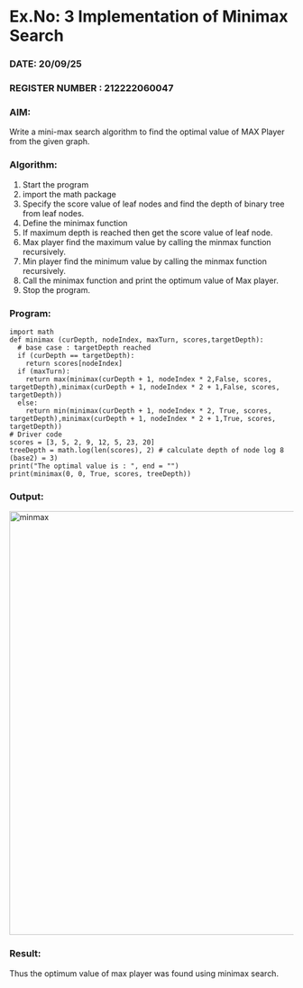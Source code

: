 # Ex.No: 3  Implementation of Minimax Search
### DATE: 20/09/25                                                                           
### REGISTER NUMBER : 212222060047
### AIM: 
Write a mini-max search algorithm to find the optimal value of MAX Player from the given graph.
### Algorithm:
1. Start the program
2. import the math package
3. Specify the score value of leaf nodes and find the depth of binary tree from leaf nodes.
4. Define the minimax function
5. If maximum depth is reached then get the score value of leaf node.
6. Max player find the maximum value by calling the minmax function recursively.
7. Min player find the minimum value by calling the minmax function recursively.
8. Call the minimax function  and print the optimum value of Max player.
9. Stop the program. 

### Program:
```
import math
def minimax (curDepth, nodeIndex, maxTurn, scores,targetDepth):
  # base case : targetDepth reached
  if (curDepth == targetDepth):
    return scores[nodeIndex]
  if (maxTurn):
    return max(minimax(curDepth + 1, nodeIndex * 2,False, scores,
targetDepth),minimax(curDepth + 1, nodeIndex * 2 + 1,False, scores,
targetDepth))
  else:
    return min(minimax(curDepth + 1, nodeIndex * 2, True, scores,
targetDepth),minimax(curDepth + 1, nodeIndex * 2 + 1,True, scores,
targetDepth))
# Driver code
scores = [3, 5, 2, 9, 12, 5, 23, 20]
treeDepth = math.log(len(scores), 2) # calculate depth of node log 8 (base2) = 3)
print("The optimal value is : ", end = "")
print(minimax(0, 0, True, scores, treeDepth))
```
### Output:
<img width="752" alt="minmax" src="https://github.com/Vineesha29031970/AI_Lab_2023-24/assets/133136880/2cfa5dfd-2a53-488a-a21f-fa53c266e5e3">




### Result:
Thus the optimum value of max player was found using minimax search.
